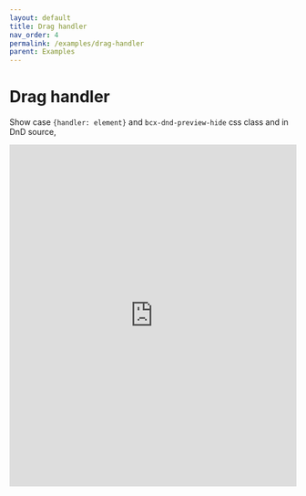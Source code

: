 ```yaml
---
layout: default
title: Drag handler
nav_order: 4
permalink: /examples/drag-handler
parent: Examples
---
```


# Drag handler

Show case `{handler: element}` and `bcx-dnd-preview-hide` css class and in DnD source,

<iframe style="width: 100%; height: 600px; border: 0;" loading="lazy" src="https://gist.dumber.app/?gist=86107f1c3d045ff3fe7db1189961f681&open=src%2Fbox.js&open=src%2Fbox.html"></iframe>
